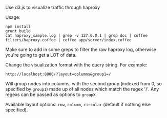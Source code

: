 Use d3.js to visualize traffic through haproxy

Usage:

```
npm install
grunt build
cat haproxy_sample.log | grep -v 127.0.0.1 | grep doc | coffee filters/haproxy.coffee | coffee app/server/index.coffee
```

Make sure to add in some greps to filter the raw haproxy log, otherwise you're going to get a LOT of data.

Change the visualization format with the query string. For example:

```
http://localhost:8000/?layout=columns&group1=/
```

Will group nodes into columns, with the second group (indexed from 0, so specified by `group1`)
made up of all nodes which match the regex '/'. Any regexs can be passed as options to `groupX`.

Available layout options: `row`, `column`, `circular` (default if nothing else specified).
